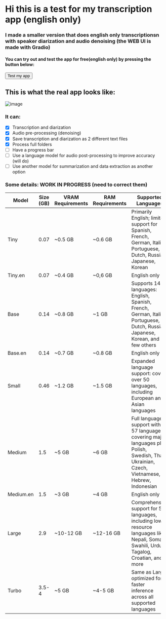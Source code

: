 # Hi this is a test for my transcription app (english only)

### I made a smaller version that does english only transcriptionsn with speaker diarization and audio denoising (the WEB UI is made with Gradio)

#### You can try out and test the app for free(english only) by pressing the button below:


<a href="https://a919-2a02-2f09-d20e-6200-341e-66a6-7af3-f403.ngrok-free.app">
  <button>Test my app</button>
</a>

## This is what the real app looks like:

![image](https://cdn.discordapp.com/attachments/665903443998932992/1298737404584267867/image.png?ex=671b4fb6&is=6719fe36&hm=2ed6ae47e04cc1b05b6871d09b0a8d54b0345d8617487cfc0fe25e0523f3d5f4&)

### It can:

- [X] Transcription and diarization
- [X] Audio pre-processing (denoising)
- [X] Save transcription and diarization as 2 different text files
- [X] Process full folders
- [ ] Have a progress bar 
- [ ] Use a language model for audio post-processing to improve accuracy (will do)
- [ ] Use another model for summarization and data extraction as another option

### Some details:  WORK IN PROGRESS (need to correct them)

| Model           | Size (GB) | VRAM Requirements | RAM Requirements | Supported Languages                                                                                                                      | Speed           |
|-----------------|-----------|-------------------|------------------|------------------------------------------------------------------------------------------------------------------------------------------|-----------------|
| Tiny        | 0.07      | ~0.5 GB            | ~0.6 GB           | Primarily English; limited support for Spanish, French, German, Italian, Portuguese, Dutch, Russian, Japanese, Korean                          | Fastest         |
| Tiny.en     | 0.07      | ~0.4 GB            | ~0,6 GB           | English only                                                                                                                                   | Fastest         |
| Base        | 0.14      | ~0.8 GB          | ~1 GB         | Supports 14 languages: English, Spanish, French, German, Italian, Portuguese, Dutch, Russian, Japanese, Korean, and a few others               | Very Fast       |
| Base.en     | 0.14      | ~0.7 GB          | ~0.8 GB         | English only                                                                                                                                   | Very Fast       |
| Small       | 0.46      | ~1.2 GB          | ~1.5 GB         | Expanded language support: covers over 50 languages, including European and Asian languages                                                    | Fast            |
| Medium      | 1.5       | ~5 GB            | ~6 GB           | Full language support with 57 languages covering major languages plus Polish, Swedish, Thai, Ukrainian, Czech, Vietnamese, Hebrew, Indonesian  | Moderate        |
| Medium.en   | 1.5       | ~3 GB            | ~4 GB           | English only                                                                                                                                   | Moderate        |
| Large       | 2.9       | ~10-12 GB        | ~12-16 GB       | Comprehensive support for 57 languages, including low-resource languages like Nepali, Somali, Swahili, Urdu, Tagalog, Croatian, and more       | Slower          |
| Turbo         |  3.5-4 | ~5 GB       | ~4-5 GB          | Same as Large; optimized for faster inference across all supported languages                                                                      | Fast (Optimized)|

